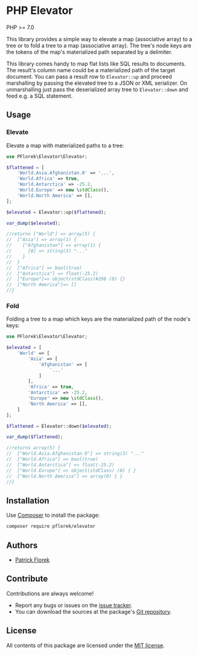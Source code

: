 # PHP Elevator

PHP >= 7.0

This library provides a simple way to elevate a map (associative array) 
to a tree or to fold a tree to a map (associative array). The tree's 
node keys are the tokens of the map's materialized path separated by
a delimiter.

This library comes handy to map flat lists like SQL results to
documents. The result's column name could be a materialized path of
the target document. You can pass a result row to `Elevator::up` and
proceed marshalling by passing the elevated tree to a JSON or XML
serializer. On unmarshalling just pass the deserialized array tree
to `Elevator::down` and feed e.g. a SQL statement.

## Usage

### Elevate

Elevate a map with materialized paths to a tree:

```PHP
use PFlorek\Elevator\Elevator;

$flattened = [
    'World.Asia.Afghanistan.0' => '...',
    'World.Africa' => true,
    'World.Antarctica' => -25.2,
    'World.Europe' => new \stdClass(),
    'World.North America' => [],
];

$elevated = Elevator::up($flattened);

var_dump($elevated);

//returns ["World"] => array(5) {
//  ["Asia"] => array(1) {
//    ["Afghanistan"] => array(1) {
//      [0] => string(3) "..."
//    }
//  }
//  ["Africa"] => bool(true)
//  ["Antarctica"] => float(-25.2)
//  ["Europe"]=> object(stdClass)#298 (0) {}
//  ["North America"]=> []
//}
```

### Fold

Folding a tree to a map which keys are the materialized path of the node's keys:


```PHP
use PFlorek\Elevator\Elevator;

$elevated = [
    'World' => [
        'Asia' => [
            'Afghanistan' => [
                '...'
            ]
        ],
        'Africa' => true,
        'Antarctica' => -25.2,
        'Europe' => new \stdClass(),
        'North America' => [],
    ]
];

$flattened = Elevator::down($elevated);

var_dump($flattened);

//returns array(5) {
//  ["World.Asia.Afghanistan.0"] => string(3) "..."
//  ["World.Africa"] => bool(true)
//  ["World.Antarctica"] => float(-25.2)
//  ["World.Europe"] => object(stdClass) (0) { }
//  ["World.North America"] => array(0) { }
//}
```

## Installation

Use [Composer] to install the package:

```bash
composer require pflorek/elevator
```

## Authors

* [Patrick Florek]

## Contribute

Contributions are always welcome!

* Report any bugs or issues on the [issue tracker].
* You can download the sources at the package's [Git repository].

## License

All contents of this package are licensed under the [MIT license].

[Composer]: https://getcomposer.org
[Git repository]: https://github.com/pflorek/php-elevator
[issue tracker]: https://github.com/pflorek/php-elevator/issues
[MIT license]: LICENSE
[Patrick Florek]: https://github.com/pflorek
